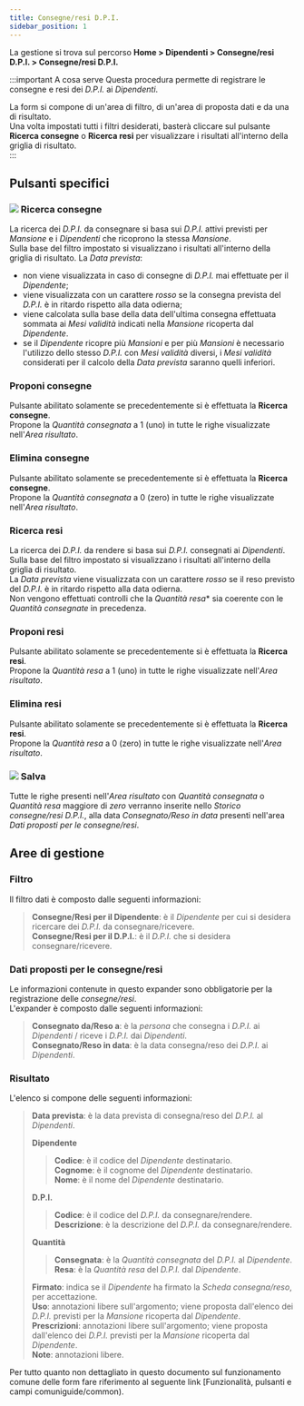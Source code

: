```yaml
---
title: Consegne/resi D.P.I.
sidebar_position: 1
---
```


La gestione si trova sul percorso **Home > Dipendenti > Consegne/resi D.P.I. > Consegne/resi D.P.I.**   


:::important A cosa serve
Questa procedura permette di registrare le consegne e resi dei *D.P.I.* ai *Dipendenti*.   

La form si compone di un'area di filtro, di un'area di proposta dati e da una di risultato.   
Una volta impostati tutti i filtri desiderati, basterà cliccare sul pulsante **Ricerca consegne** o **Ricerca resi** per visualizzare i risultati all'interno della griglia di risultato.   
:::


## Pulsanti specifici   


### ![](/img/neutral/common/search.png) Ricerca consegne   
La ricerca dei *D.P.I.* da consegnare si basa sui *D.P.I.* attivi previsti per *Mansione* e i *Dipendenti* che ricoprono la stessa *Mansione*.   
Sulla base del filtro impostato si visualizzano i risultati all'interno della griglia di risultato. La *Data prevista*:   
- non viene visualizzata in caso di consegne di *D.P.I.* mai effettuate per il *Dipendente*;   
- viene visualizzata con un carattere *rosso* se la consegna prevista del *D.P.I.* è in ritardo rispetto alla data odierna;   
- viene calcolata sulla base della data dell'ultima consegna effettuata sommata ai *Mesi validità* indicati nella *Mansione* ricoperta dal *Dipendente*.
- se il *Dipendente* ricopre più *Mansioni* e per più *Mansioni* è necessario l'utilizzo dello stesso *D.P.I.* con *Mesi validità* diversi, i *Mesi validità* considerati per il calcolo della *Data prevista* saranno quelli inferiori.


### Proponi consegne   
Pulsante abilitato solamente se precedentemente si è effettuata la **Ricerca consegne**.   
Propone la *Quantità consegnata* a 1 (uno) in tutte le righe visualizzate nell'*Area risultato*.   


### Elimina consegne   
Pulsante abilitato solamente se precedentemente si è effettuata la **Ricerca consegne**.   
Propone la *Quantità consegnata* a 0 (zero) in tutte le righe visualizzate nell'*Area risultato*.   


### Ricerca resi   
La ricerca dei *D.P.I.* da rendere si basa sui *D.P.I.* consegnati ai *Dipendenti*.   
Sulla base del filtro impostato si visualizzano i risultati all'interno della griglia di risultato.   
La *Data prevista* viene visualizzata con un carattere *rosso* se il reso previsto del *D.P.I.* è in ritardo rispetto alla data odierna.   
Non vengono effettuati controlli che la *Quantità resa** sia coerente con le *Quantità consegnate* in precedenza.  


### Proponi resi   
Pulsante abilitato solamente se precedentemente si è effettuata la **Ricerca resi**.   
Propone la *Quantità resa* a 1 (uno) in tutte le righe visualizzate nell'*Area risultato*.   


### Elimina resi   
Pulsante abilitato solamente se precedentemente si è effettuata la **Ricerca resi**.   
Propone la *Quantità resa* a 0 (zero) in tutte le righe visualizzate nell'*Area risultato*.   


### ![](/img/neutral/common/save.png) Salva   
Tutte le righe presenti nell'*Area risultato* con *Quantità consegnata* o *Quantità resa* maggiore di *zero* verranno inserite nello *Storico consegne/resi D.P.I.*, alla data *Consegnato/Reso in data* presenti nell'area *Dati proposti per le consegne/resi*.   


## Aree di gestione


### Filtro   
Il filtro dati è composto dalle seguenti informazioni:   
> **Consegne/Resi per il Dipendente**: è il *Dipendente* per cui si desidera ricercare dei *D.P.I.* da consegnare/ricevere.   
> **Consegne/Resi per il D.P.I.**: è il *D.P.I.* che si desidera consegnare/ricevere.   


### Dati proposti per le consegne/resi   
Le informazioni contenute in questo expander sono obbligatorie per la registrazione delle *consegne/resi*.   
L'expander è composto dalle seguenti informazioni:   
> **Consegnato da/Reso a**: è la *persona* che consegna i *D.P.I.* ai *Dipendenti* / riceve i *D.P.I.* dai *Dipendenti*.   
> **Consegnato/Reso in data**: è la data consegna/reso dei *D.P.I.* ai *Dipendenti*.   


### Risultato   
L'elenco si compone delle seguenti informazioni:   
> **Data prevista**: è la data prevista di consegna/reso del *D.P.I.* al *Dipendenti*.   
>
> **Dipendente**
>> **Codice**: è il codice del *Dipendente* destinatario.   
>> **Cognome**: è il cognome del *Dipendente* destinatario.   
>> **Nome**: è il nome del *Dipendente* destinatario.   
>
> **D.P.I.**
>> **Codice**: è il codice del *D.P.I.* da consegnare/rendere.   
>> **Descrizione**: è la descrizione del *D.P.I.* da consegnare/rendere.   
>
> **Quantità**
>> **Consegnata**: è la *Quantità consegnata* del *D.P.I.* al *Dipendente*.   
>> **Resa**: è la *Quantità resa* del *D.P.I.* dal *Dipendente*.   
>
> **Firmato**: indica se il *Dipendente* ha firmato la *Scheda consegna/reso*, per accettazione.   
> **Uso**: annotazioni libere sull'argomento; viene proposta dall'elenco dei *D.P.I.* previsti per la *Mansione* ricoperta dal *Dipendente*.   
> **Prescrizioni**: annotazioni libere sull'argomento; viene proposta dall'elenco dei *D.P.I.* previsti per la *Mansione* ricoperta dal *Dipendente*.   
> **Note**: annotazioni libere.   


Per tutto quanto non dettagliato in questo documento sul funzionamento comune delle form fare riferimento al seguente link [Funzionalità, pulsanti e campi comuniguide/common).